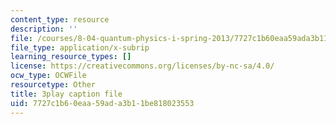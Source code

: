 ```yaml
---
content_type: resource
description: ''
file: /courses/8-04-quantum-physics-i-spring-2013/7727c1b60eaa59ada3b11be818023553_qu-jyrwW6hw.vtt
file_type: application/x-subrip
learning_resource_types: []
license: https://creativecommons.org/licenses/by-nc-sa/4.0/
ocw_type: OCWFile
resourcetype: Other
title: 3play caption file
uid: 7727c1b6-0eaa-59ad-a3b1-1be818023553
---
```

